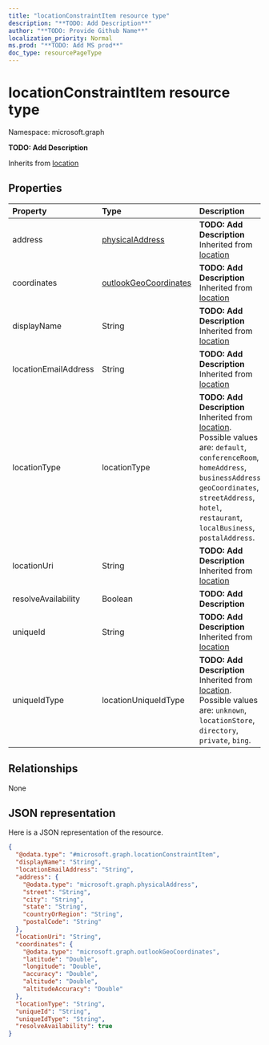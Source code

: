 ```yaml
---
title: "locationConstraintItem resource type"
description: "**TODO: Add Description**"
author: "**TODO: Provide Github Name**"
localization_priority: Normal
ms.prod: "**TODO: Add MS prod**"
doc_type: resourcePageType
---
```


# locationConstraintItem resource type


Namespace: microsoft.graph

**TODO: Add Description**


Inherits from [location](../resources/location.md)

## Properties
|Property|Type|Description|
|:---|:---|:---|
|address|[physicalAddress](../resources/physicaladdress.md)|**TODO: Add Description** Inherited from [location](../resources/location.md)|
|coordinates|[outlookGeoCoordinates](../resources/outlookgeocoordinates.md)|**TODO: Add Description** Inherited from [location](../resources/location.md)|
|displayName|String|**TODO: Add Description** Inherited from [location](../resources/location.md)|
|locationEmailAddress|String|**TODO: Add Description** Inherited from [location](../resources/location.md)|
|locationType|locationType|**TODO: Add Description** Inherited from [location](../resources/location.md). Possible values are: `default`, `conferenceRoom`, `homeAddress`, `businessAddress`, `geoCoordinates`, `streetAddress`, `hotel`, `restaurant`, `localBusiness`, `postalAddress`.|
|locationUri|String|**TODO: Add Description** Inherited from [location](../resources/location.md)|
|resolveAvailability|Boolean|**TODO: Add Description**|
|uniqueId|String|**TODO: Add Description** Inherited from [location](../resources/location.md)|
|uniqueIdType|locationUniqueIdType|**TODO: Add Description** Inherited from [location](../resources/location.md). Possible values are: `unknown`, `locationStore`, `directory`, `private`, `bing`.|

## Relationships
None

## JSON representation
Here is a JSON representation of the resource.
<!-- {
  "blockType": "resource",
  "@odata.type": "microsoft.graph.locationConstraintItem"
}
-->
``` json
{
  "@odata.type": "#microsoft.graph.locationConstraintItem",
  "displayName": "String",
  "locationEmailAddress": "String",
  "address": {
    "@odata.type": "microsoft.graph.physicalAddress",
    "street": "String",
    "city": "String",
    "state": "String",
    "countryOrRegion": "String",
    "postalCode": "String"
  },
  "locationUri": "String",
  "coordinates": {
    "@odata.type": "microsoft.graph.outlookGeoCoordinates",
    "latitude": "Double",
    "longitude": "Double",
    "accuracy": "Double",
    "altitude": "Double",
    "altitudeAccuracy": "Double"
  },
  "locationType": "String",
  "uniqueId": "String",
  "uniqueIdType": "String",
  "resolveAvailability": true
}
```

